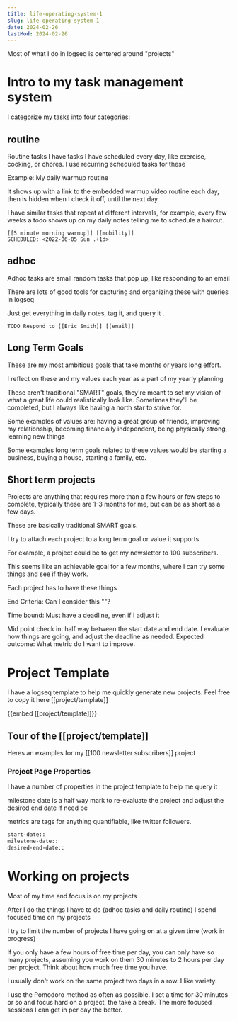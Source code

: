 ```yaml
---
title: life-operating-system-1
slug: life-operating-system-1
date: 2024-02-26
lastMod: 2024-02-26
---
```


Most of what I do in logseq is centered around "projects"

# Intro to my task management system


I categorize my tasks into four categories:

## routine


Routine tasks I have tasks I have scheduled every day, like exercise, cooking, or chores. I use recurring scheduled tasks for these

Example: My daily warmup routine

It shows up with a link to the embedded warmup video routine each day, then is hidden when I check it off, until the next day.

I have similar tasks that repeat at different intervals, for example, every few weeks a todo shows up on my daily notes telling me to schedule a haircut.

```
[[5 minute morning warmup]] [[mobility]]
SCHEDULED: <2022-06-05 Sun .+1d>
```

## adhoc


Adhoc tasks are small random tasks that pop up, like responding to an email

There are lots of good tools for capturing and organizing these with queries in logseq

Just get everything in daily notes, tag it, and query it .

`TODO Respond to [[Eric Smith]] [[email]]`

## Long Term Goals


These are my most ambitious goals that take months or years long effort.

I reflect on these and my values each year as a part of my yearly planning

These aren't traditional "SMART" goals, they're meant to set my vision of what a great life could realistically look like. Sometimes they'll be completed, but I always like having a north star to strive for.

Some examples of values are: having a great group of friends, improving my relationship, becoming financially independent, being physically strong, learning new things

Some examples long term goals related to these values would be starting a business, buying a house, starting a family, etc.

## Short term projects


Projects are anything that requires more than a few hours or few steps to complete, typically these are 1-3 months for me, but can be as short as a few days.

These are basically traditional SMART goals.

I try to attach each project to a long term goal or value it supports.

For example, a project could be to get my newsletter to 100 subscribers.

This seems like an achievable goal for a few months, where I can try some things and see if they work.

Each project has to have these things

End Criteria: Can I consider this ""?

Time bound: Must have a deadline, even if I adjust it 

Mid point check in: half way between the start date and end date. I evaluate how things are going, and adjust the deadline as needed.
Expected outcome: What metric do I want to improve.

# Project Template


I have a logseq template to help me quickly generate new projects. Feel free to copy it here [[project/template]]

{{embed [[project/template]]}}

## Tour of the [[project/template]]


Heres an examples for my [[100 newsletter subscribers]] project

### Project Page Properties


I have a number of properties in the project template to help me query it 

milestone date is a half way mark to re-evaluate the project and adjust the desired end date if need be

metrics are tags for anything quantifiable, like twitter followers.

``` clojure
start-date::
milestone-date::
desired-end-date::
```

# Working on projects


Most of my time and focus is on my projects

After I do the things I have to do (adhoc tasks and daily routine) I spend focused time on my projects

I try to limit the number of projects I have going on at a given time (work in progress)

If you only have a few hours of free time per day, you can only have so many projects, assuming you work on them 30 minutes to 2 hours per day per project. Think about how much free time you have.

I usually don't work on the same project two days in a row. I like variety.

I use the Pomodoro method as often as possible. I set a time for 30 minutes or so and focus hard on a project, the take a break. The more focused sessions I can get in per day the better.

